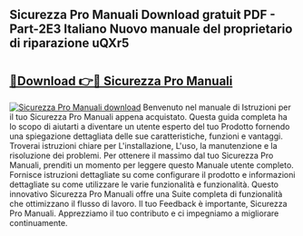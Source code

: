 ## Sicurezza Pro Manuali Download gratuit PDF - Part-2E3 Italiano Nuovo manuale del proprietario di riparazione uQXr5

# <h2><a href="http://dfcb1e.blite.top/?on=Sicurezza+Pro+Manuali">🔗Download 👉🔴 Sicurezza Pro Manuali</a></h2>

[![Sicurezza Pro Manuali download](https://i.imgur.com/lujVjoI.png)](http://dfcb1e.blite.top/?on=Sicurezza+Pro+Manuali)
Benvenuto nel manuale di Istruzioni per il tuo Sicurezza Pro Manuali appena acquistato. Questa guida completa ha lo scopo di aiutarti a diventare un utente esperto del tuo Prodotto fornendo una spiegazione dettagliata delle sue caratteristiche, funzioni e vantaggi. Troverai istruzioni chiare per L'installazione, L'uso, la manutenzione e la risoluzione dei problemi. Per ottenere il massimo dal tuo Sicurezza Pro Manuali, prenditi un momento per leggere questo Manuale utente completo. Fornisce istruzioni dettagliate su come configurare il prodotto e informazioni dettagliate su come utilizzare le varie funzionalità e funzionalità. Questo innovativo Sicurezza Pro Manuali offre una Suite completa di funzionalità che ottimizzano il flusso di lavoro. Il tuo Feedback è importante, Sicurezza Pro Manuali. Apprezziamo il tuo contributo e ci impegniamo a migliorare continuamente.
